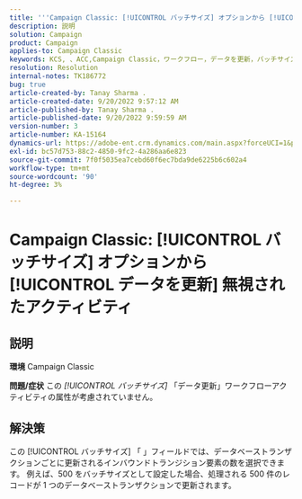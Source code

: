```yaml
---
title: '''Campaign Classic: [!UICONTROL バッチサイズ] オプションから [!UICONTROL データを更新] 無視されたアクティビティ'
description: 説明
solution: Campaign
product: Campaign
applies-to: Campaign Classic
keywords: KCS, 、ACC,Campaign Classic，ワークフロー，データを更新，バッチサイズ
resolution: Resolution
internal-notes: TK186772
bug: true
article-created-by: Tanay Sharma .
article-created-date: 9/20/2022 9:57:12 AM
article-published-by: Tanay Sharma .
article-published-date: 9/20/2022 9:59:59 AM
version-number: 3
article-number: KA-15164
dynamics-url: https://adobe-ent.crm.dynamics.com/main.aspx?forceUCI=1&pagetype=entityrecord&etn=knowledgearticle&id=e9123394-ca38-ed11-9db1-002248086735
exl-id: bc57d753-88c2-4850-9fc2-4a286aa6e823
source-git-commit: 7f0f5035ea7cebd60f6ec7bda9de6225b6c602a4
workflow-type: tm+mt
source-wordcount: '90'
ht-degree: 3%

---
```


# Campaign Classic: [!UICONTROL バッチサイズ] オプションから [!UICONTROL データを更新] 無視されたアクティビティ

## 説明

<b>環境</b>
Campaign Classic


<b>問題/症状</b>
この *[!UICONTROL バッチサイズ]* 「データ更新」ワークフローアクティビティの属性が考慮されていません。




## 解決策


この [!UICONTROL バッチサイズ] 「 」フィールドでは、データベーストランザクションごとに更新されるインバウンドトランジション要素の数を選択できます。 例えば、500 をバッチサイズとして設定した場合、処理される 500 件のレコードが 1 つのデータベーストランザクションで更新されます。

